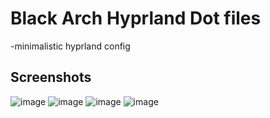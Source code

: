 # Black Arch Hyprland Dot files
-minimalistic hyprland config

## Screenshots
![image](https://github.com/user-attachments/assets/a50d133a-5729-4105-af56-2c9350a12f82)
![image](https://github.com/user-attachments/assets/2a9e1025-f854-416e-8f9f-44caf10fbc76)
![image](https://github.com/user-attachments/assets/7821ca07-1ae6-40be-b55e-080e03641ed2)
![image](https://github.com/user-attachments/assets/87030396-5b35-4b72-b2d5-0f4d3cdff593)
